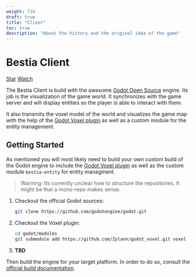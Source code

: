 ```yaml
---
weight: 710
draft: true
title: "Client"
toc: true
description: "About the history and the original idea of the game"
---
```


# Bestia Client

<a class="github-button" href="https://github.com/tfelix/bestia-client" data-icon="octicon-star" data-size="large"
data-show-count="true" aria-label="Star tfelix/bestia-client on GitHub">Star</a>
<a class="github-button" href="https://github.com/tfelix/bestia-client/subscription" data-icon="octicon-eye"
data-size="large" data-show-count="true" aria-label="Watch tfelix/bestia-client on GitHub">Watch</a>

The Bestia Client is build with the awesome [Godot Open Source](https://godotengine.org) engine. Its job is the visualization of the game world. It synchronizes with the game server and will display entities so the player is able to interact with them.

It also transmits the voxel model of the world and visualizes the game map with the help of the [Godot Voxel plugin](https://github.com/Zylann/godot_voxel) as well as a custom module for the entity management.

## Getting Started

As mentioned you will most likely need to build your own custom build of the Godot engine to include the [Godot Voxel plugin](https://github.com/Zylann/godot_voxel) as well as the custom module `bestia-entity` for entity managment.

> Warning: Its currently unclear how to structure the repositories. It might be that a mono-repo makes sense.

1. Checkout the official Godot sources:
    ```bash
    git clone https://github.com/godotengine/godot.git
    ```
2. Checkout the Voxel plugin:
    ```bash
    cd godot/modules
    git submodule add https://github.com/Zylann/godot_voxel.git voxel
    ```
3. **TBD**

Then build the engine for your target platform. In order to do so, consult the [official build documentation](https://docs.godotengine.org/en/stable/development/compiling/index.html).


<script async defer src="https://buttons.github.io/buttons.js"></script>
